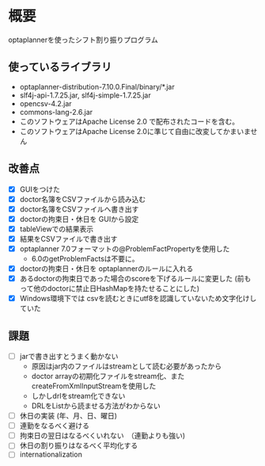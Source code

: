 # 概要

optaplannerを使ったシフト割り振りプログラム

## 使っているライブラリ
- optaplanner-distribution-7.10.0.Final/binary/*.jar
- slf4j-api-1.7.25.jar, slf4j-simple-1.7.25.jar
- opencsv-4.2.jar
- commons-lang-2.6.jar
- このソフトウェアはApache License 2.0 で配布されたコードを含む。
- このソフトウェアはApache License 2.0に準じて自由に改変してかまいません

## 改善点

- [x] GUIをつけた
- [x] doctor名簿をCSVファイルから読み込む
- [x] doctor名簿をCSVファイルへ書き出す
- [x] doctorの拘束日・休日を GUIから設定
- [x] tableViewでの結果表示
- [x] 結果をCSVファイルで書き出す
- [x] optaplanner 7.0フォーマットの@ProblemFactPropertyを使用した
   - 6.0のgetProblemFactsは不要に。
- [x] doctorの拘束日・休日を optaplannerのルールに入れる
- [x] あるdoctorの拘束日であった場合のscoreを下げるルールに変更した
  (前もって他のdoctorに禁止日HashMapを持たせることにした)
- [x] Windows環境下では csvを読むときにutf8を認識していないため文字化けしていた

## 課題
- [ ] jarで書き出すとうまく動かない
   - 原因はjar内のファイルはstreamとして読む必要があったから
   - doctor arrayの初期化ファイルをstream化、またcreateFromXmlInputStreamを使用した
   - しかしdrlをstream化できない
   - DRLをListから読ませる方法がわからない
- [ ] 休日の実装 (年、月、日、曜日)
- [ ] 連勤をなるべく避ける
- [ ] 拘束日の翌日はなるべくいれない　（連勤よりも強い)
- [ ] 休日の割り振りはなるべく平均化する
- [ ] internationalization
